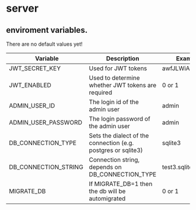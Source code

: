 # server

## enviroment variables.

There are no default values yet!

| Variable | Description | Example |
| -------- | ----------- | ------- |
| JWT_SECRET_KEY | Used for JWT tokens | awfJLWiAFIJWALF |
| JWT_ENABLED | Used to determine whether JWT tokens are required | 0 or 1|
| ADMIN_USER_ID | The login id of the admin user | admin |
| ADMIN_USER_PASSWORD | The login password of the admin user | admin |
| DB_CONNECTION_TYPE | Sets the dialect of the connection (e.g. postgres or sqlite3) | sqlite3 |
| DB_CONNECTION_STRING | Connection string, depends on DB_CONNECTION_TYPE | test3.sqlite |
| MIGRATE_DB | If MIGRATE_DB=1 then the db will be automigrated | 0 or 1 |
